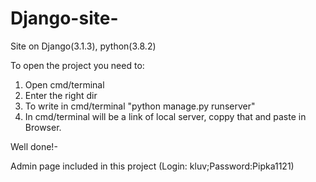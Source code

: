 # Django-site-
Site on Django(3.1.3), python(3.8.2)


To open the project you need to:
1. Open cmd/terminal
2. Enter the right dir
3. To write in cmd/terminal "python manage.py runserver"
4. In cmd/terminal will be a link of local server, coppy that and paste in Browser.

Well done!-

Admin page included in this project (Login: kluv;Password:Pipka1121)
